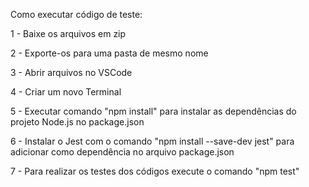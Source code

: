 Como executar código de teste:

1 - Baixe os arquivos em zip

2 - Exporte-os para uma pasta de mesmo nome

3 - Abrir arquivos no VSCode

4 - Criar um novo Terminal

5 - Executar comando "npm install" para instalar as dependências do projeto Node.js no package.json

6 - Instalar o Jest com o comando "npm install --save-dev jest" para adicionar como dependência no arquivo package.json

7 - Para realizar os testes dos códigos execute o comando "npm test"
